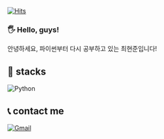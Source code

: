 [![Hits](https://hits.seeyoufarm.com/api/count/incr/badge.svg?url=https%3A%2F%2Fgithub.com%2Fdevholic22&count_bg=%23514F70&title_bg=%2331AA20&icon=hipchat.svg&icon_color=%23F1FF01&title=visited&edge_flat=false)](https://hits.seeyoufarm.com)
### 🖐️ Hello, guys!
안녕하세요, 파이썬부터 다시 공부하고 있는 최현준입니다!
## 🌾 stacks

![Python](https://img.shields.io/badge/Python-007396?style=flat-square&logo=Python&logoColor=white)

## 📞 contact me 
[![Gmail](https://img.shields.io/badge/Gmail-EA4335?style=flat-square&logo=Gmail&logoColor=white)](mailto:hyunjoon.tech@gmail.com)
<br>

</div>
